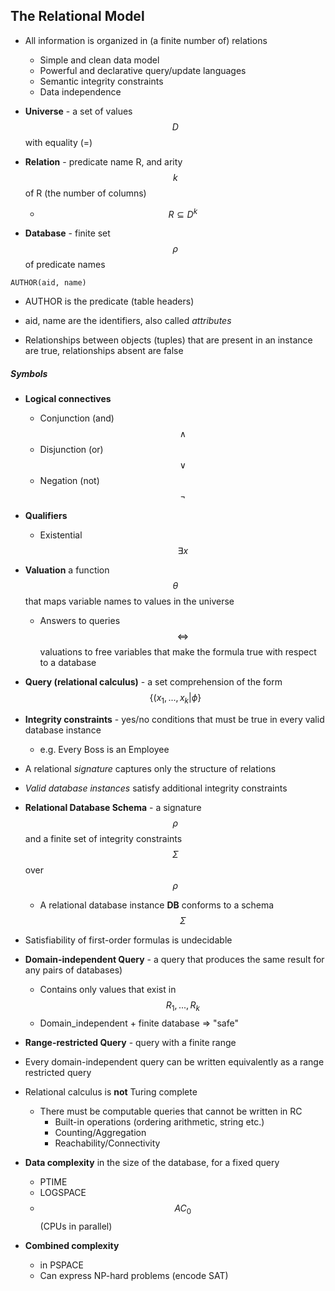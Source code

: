 ## The Relational Model

- All information is organized in (a finite number of) relations
    - Simple and clean data model
    - Powerful and declarative query/update languages
    - Semantic integrity constraints
    - Data independence

- **Universe** - a set of values $$D$$ with equality (=)
- **Relation** - predicate name R, and arity $$k$$ of R (the number of columns)
    - $$R\subseteq D^k$$
- **Database** - finite set $$\rho$$ of predicate names

`AUTHOR(aid, name)`

- AUTHOR is the predicate (table headers)
- aid, name are the identifiers, also called _attributes_

- Relationships between objects (tuples) that are present in an instance are true, relationships absent are false


##### Symbols

- **Logical connectives**
    - Conjunction (and) $$\wedge$$
    - Disjunction (or) $$\vee$$
    - Negation (not) $$\neg$$
    
- **Qualifiers**
    - Existential $$\exists x$$
    

- **Valuation** a function $$\theta$$ that maps variable names to values in the universe
    - Answers to queries $$\Leftrightarrow$$ valuations to free variables that make the formula true with respect to a database
    
    
- **Query (relational calculus)** - a set comprehension of the form $$\{(x_1, ...,x_k | \phi\}$$

- **Integrity constraints** - yes/no conditions that must be true in every valid database instance
    - e.g. Every Boss is an Employee
    
- A relational _signature_ captures only the structure of relations

- _Valid database instances_ satisfy additional integrity constraints

- **Relational Database Schema** - a signature $$\rho$$ and a finite set of integrity constraints $$\Sigma$$ over $$\rho$$
    - A relational database instance **DB** conforms to a schema $$\Sigma$$
    
    
- Satisfiability of first-order formulas is undecidable

- **Domain-independent Query** - a query that produces the same result for any pairs of databases)
    - Contains only values that exist in $$R_1,...,R_k$$
    - Domain_independent + finite database => "safe"
    
    
- **Range-restricted Query** - query with a finite range

- Every domain-independent query can be written equivalently as a range restricted query

- Relational calculus is **not** Turing complete
    - There must be computable queries that cannot be written in RC
        - Built-in operations (ordering arithmetic, string etc.)
        - Counting/Aggregation
        - Reachability/Connectivity

- **Data complexity** in the size of the database, for a fixed query
    - PTIME
    - LOGSPACE
    - $$AC_0$$ (CPUs in parallel)
    

- **Combined complexity**
    - in PSPACE
    - Can express NP-hard problems (encode SAT)
    